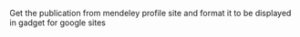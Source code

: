 Get the publication from mendeley profile site
and format it to be displayed in gadget for google sites